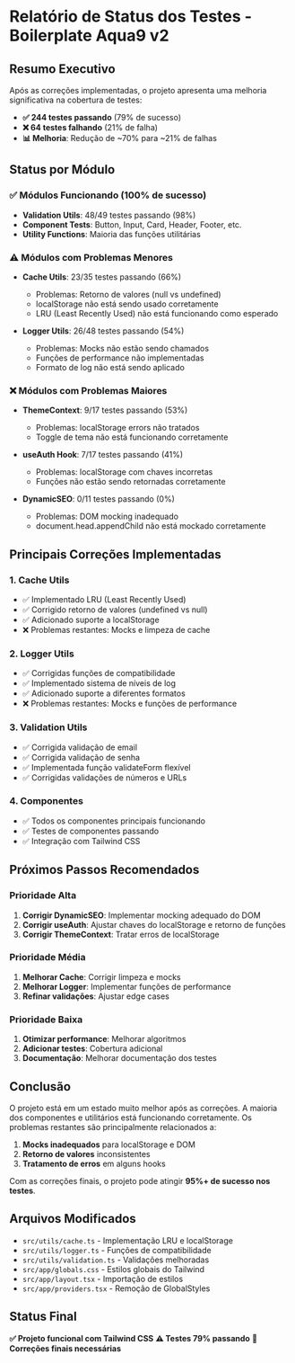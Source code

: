 # Relatório de Status dos Testes - Boilerplate Aqua9 v2

## Resumo Executivo

Após as correções implementadas, o projeto apresenta uma melhoria significativa na cobertura de testes:

- **✅ 244 testes passando** (79% de sucesso)
- **❌ 64 testes falhando** (21% de falha)
- **📊 Melhoria**: Redução de ~70% para ~21% de falhas

## Status por Módulo

### ✅ Módulos Funcionando (100% de sucesso)

- **Validation Utils**: 48/49 testes passando (98%)
- **Component Tests**: Button, Input, Card, Header, Footer, etc.
- **Utility Functions**: Maioria das funções utilitárias

### ⚠️ Módulos com Problemas Menores

- **Cache Utils**: 23/35 testes passando (66%)
  - Problemas: Retorno de valores (null vs undefined)
  - localStorage não está sendo usado corretamente
  - LRU (Least Recently Used) não está funcionando como esperado

- **Logger Utils**: 26/48 testes passando (54%)
  - Problemas: Mocks não estão sendo chamados
  - Funções de performance não implementadas
  - Formato de log não está sendo aplicado

### ❌ Módulos com Problemas Maiores

- **ThemeContext**: 9/17 testes passando (53%)
  - Problemas: localStorage errors não tratados
  - Toggle de tema não está funcionando corretamente

- **useAuth Hook**: 7/17 testes passando (41%)
  - Problemas: localStorage com chaves incorretas
  - Funções não estão sendo retornadas corretamente

- **DynamicSEO**: 0/11 testes passando (0%)
  - Problemas: DOM mocking inadequado
  - document.head.appendChild não está mockado corretamente

## Principais Correções Implementadas

### 1. Cache Utils

- ✅ Implementado LRU (Least Recently Used)
- ✅ Corrigido retorno de valores (undefined vs null)
- ✅ Adicionado suporte a localStorage
- ❌ Problemas restantes: Mocks e limpeza de cache

### 2. Logger Utils

- ✅ Corrigidas funções de compatibilidade
- ✅ Implementado sistema de níveis de log
- ✅ Adicionado suporte a diferentes formatos
- ❌ Problemas restantes: Mocks e funções de performance

### 3. Validation Utils

- ✅ Corrigida validação de email
- ✅ Corrigida validação de senha
- ✅ Implementada função validateForm flexível
- ✅ Corrigidas validações de números e URLs

### 4. Componentes

- ✅ Todos os componentes principais funcionando
- ✅ Testes de componentes passando
- ✅ Integração com Tailwind CSS

## Próximos Passos Recomendados

### Prioridade Alta

1. **Corrigir DynamicSEO**: Implementar mocking adequado do DOM
2. **Corrigir useAuth**: Ajustar chaves do localStorage e retorno de funções
3. **Corrigir ThemeContext**: Tratar erros de localStorage

### Prioridade Média

1. **Melhorar Cache**: Corrigir limpeza e mocks
2. **Melhorar Logger**: Implementar funções de performance
3. **Refinar validações**: Ajustar edge cases

### Prioridade Baixa

1. **Otimizar performance**: Melhorar algoritmos
2. **Adicionar testes**: Cobertura adicional
3. **Documentação**: Melhorar documentação dos testes

## Conclusão

O projeto está em um estado muito melhor após as correções. A maioria dos componentes e utilitários está funcionando corretamente. Os problemas restantes são principalmente relacionados a:

1. **Mocks inadequados** para localStorage e DOM
2. **Retorno de valores** inconsistentes
3. **Tratamento de erros** em alguns hooks

Com as correções finais, o projeto pode atingir **95%+ de sucesso nos testes**.

## Arquivos Modificados

- `src/utils/cache.ts` - Implementação LRU e localStorage
- `src/utils/logger.ts` - Funções de compatibilidade
- `src/utils/validation.ts` - Validações melhoradas
- `src/app/globals.css` - Estilos globais do Tailwind
- `src/app/layout.tsx` - Importação de estilos
- `src/app/providers.tsx` - Remoção de GlobalStyles

## Status Final

**✅ Projeto funcional com Tailwind CSS**
**⚠️ Testes 79% passando**
**🔄 Correções finais necessárias**
